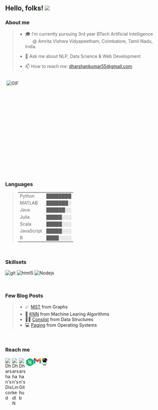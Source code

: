 ## Hello, folks! <img src="https://raw.githubusercontent.com/MartinHeinz/MartinHeinz/master/wave.gif" width="30px">


### About me

>- 🎓 I’m currently pursuing 3rd year BTech Artificial Intelligence <br>
>  &nbsp;&nbsp;&nbsp;&nbsp;&nbsp; @ Amrita Vishwa Vidyapeetham,
>      Coimbatore,
>      Tamil Nadu,
>      India.
>      
>- 💬 Ask me about NLP, Data Science & Web Development
>- 📫 How to reach me: dharshankumar55@gmail.com

<br>
 <img align="right" alt="GIF" src="https://github.com/abhisheknaiidu/abhisheknaiidu/blob/master/code.gif?raw=true" width="500" height="320" />
 
### Languages
>|                              |          |
>|------------------------------|----------|
>| Python                       | ████████ |
>| MATLAB                       | ███████░ |  
>| Java                         | ██████░░ | 
>| Julia                        | █████░░░ |
>| Scala                        | █████░░░ |
>| JavaScript                   | █████░░░ |
>| R                            | ████░░░░ |
<br>

### Skillsets
<p>
  <img alt="git" src="https://img.shields.io/badge/-Git-F05032?style=flat-square&logo=git&logoColor=white" />
  <img alt="html5" src="https://img.shields.io/badge/-HTML5-E34F26?style=flat-square&logo=html5&logoColor=white" />
  <img alt="Nodejs" src="https://img.shields.io/badge/-Nodejs-43853d?style=flat-square&logo=Node.js&logoColor=white" />
</p>
<br>

### Few Blog Posts
> - 📈 <a href="https://wordpress.com/post/ai538393399.wordpress.com/814">MST<a> from Graphs
> - 🤖 <a href="https://wordpress.com/post/ai538393399.wordpress.com/610">KNN<a> from Machine Learing Algorithms
> - 👨‍💻 <a href="https://wordpress.com/post/ai538393399.wordpress.com/267">Conslist<a> from Data Structures
> - ‍💻 <a href="https://wordpress.com/post/ai538393399.wordpress.com/967">Paging<a> from Operating Systems

<br>

### Reach me
<a href="https://discordapp.com/users/760722327360110624">
  <img align="left" alt="Dharshan's Discord" width="22px" src="https://raw.githubusercontent.com/peterthehan/peterthehan/master/assets/discord.svg" />
</a>
<a href="https://www.linkedin.com/in/dharshan-kumar-ba09521a0/">
  <img align="left" alt="Dharshan's LinkedIN" width="22px" src="https://raw.githubusercontent.com/peterthehan/peterthehan/master/assets/linkedin.svg" />
</a>
<a href="https://github.com/dharshankumar2002/">
  <img align="left" alt="Dharshan's Github" width="22px" src="https://raw.githubusercontent.com/peterthehan/peterthehan/master/assets/github.svg" />
</a>
<a href="https://www.hackerrank.com/dharshan_kumar">
  <img align="left" alt="Dharshan's HackerRank" width="25px" src="assets/HackerRank_logo.svg" />
</a>
<a href="https://www.dharshankumar55@gmail.com">
  <img align="left" alt="Dharshan's Gmail" width="23px" src="assets/Gmail_logo.svg" />
</a>
<a href="https://www.codechef.com/users/dharshan_kumar">
  <img align="left" alt="Dharshan's CodeChef" width="23px" src="assets/codechef_logo.svg" />
</a>
